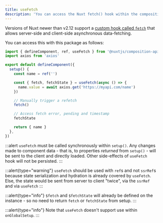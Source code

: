 ```yaml
---
title: useFetch
description: 'You can access the Nuxt fetch() hook within the composition API.'
---
```


Versions of Nuxt newer than v2.12 support a [custom hook called `fetch`](https://nuxtjs.org/api/pages-fetch/) that allows server-side and client-side asynchronous data-fetching.

You can access this with this package as follows:

```ts
import { defineComponent, ref, useFetch } from '@nuxtjs/composition-api'
import axios from 'axios'

export default defineComponent({
  setup() {
    const name = ref('')

    const { fetch, fetchState } = useFetch(async () => {
      name.value = await axios.get('https://myapi.com/name')
    })

    // Manually trigger a refetch
    fetch()

    // Access fetch error, pending and timestamp
    fetchState

    return { name }
  },
})
```

:::alert
`useFetch` must be called synchronously within `setup()`. Any changes made to component data - that is, to properties _returned_ from `setup()` - will be sent to the client and directly loaded. Other side-effects of `useFetch` hook will not be persisted.
:::

:::alert{type="warning"}
`useFetch` should be used with `ref`s and not `ssrRef`s because state serialization and hydration is already covered by `useFetch`. Else, the state would be sent from server to client "twice", via the `ssrRef` and via `useFetch`
:::

:::alert{type="info"}
`$fetch` and `$fetchState` will already be defined on the instance - so no need to return `fetch` or `fetchState` from setup.
:::

:::alert{type="info"}
Note that `useFetch` doesn't support use within `onGlobalSetup`.
:::
